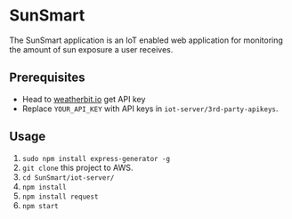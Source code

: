 # SunSmart
The SunSmart application is an IoT enabled web application for monitoring the amount of sun exposure a user receives.

## Prerequisites
* Head to [weatherbit.io](https://www.weatherbit.io/api) get API key
* Replace `YOUR_API_KEY` with API keys in `iot-server/3rd-party-apikeys`.

## Usage
1. `sudo npm install express-generator -g`
2. `git clone` this project to AWS.
3. `cd SunSmart/iot-server/`
4. `npm install`
5. `npm install request`
6. `npm start`
